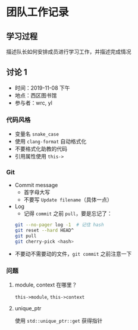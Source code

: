 # 团队工作记录
## 学习过程
描述队长如何安排成员进行学习工作，并描述完成情况

## 讨论 1
- 时间：2019-11-08 下午
- 地点：西区图书馆
- 参与者：wrc, yl

### 代码风格
- 变量名 `snake_case`
- 使用 `clang-format` 自动格式化
- 不要格式化助教的代码
- 引用属性使用 `this->`

### Git
- Commit message
    - 首字母大写
    - 不要写 `Update filename`（具体一点）
- Log
    - 记得 `commit` 之前 `pull`，要是忘记了：
    ```bash
    git --no-pager log -1  # 记住 hash
    git reset --hard HEAD^
    git pull
    git cherry-pick <hash>
    ```
- 不要动不需要动的文件，`git commit` 之前注意一下

### 问题
1. module, context 在哪里？

    `this->module`, `this->context`

2. unique_ptr

    使用 `std::unique_ptr::get` 获得指针
